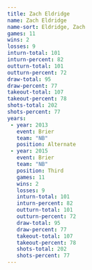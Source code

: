 ```yaml
---
title: Zach Eldridge
name: Zach Eldridge
name-sort: Eldridge, Zach
games: 11
wins: 2
losses: 9
inturn-total: 101
inturn-percent: 82
outturn-total: 101
outturn-percent: 72
draw-total: 95
draw-percent: 77
takeout-total: 107
takeout-percent: 78
shots-total: 202
shots-percent: 77
years:
 - year: 2013
   event: Brier
   team: "NB"
   position: Alternate
 - year: 2015
   event: Brier
   team: "NB"
   position: Third
   games: 11
   wins: 2
   losses: 9
   inturn-total: 101
   inturn-percent: 82
   outturn-total: 101
   outturn-percent: 72
   draw-total: 95
   draw-percent: 77
   takeout-total: 107
   takeout-percent: 78
   shots-total: 202
   shots-percent: 77
---
```

